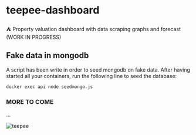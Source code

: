 # teepee-dashboard
⛺️ Property valuation dashboard with data scraping graphs and forecast (WORK IN PROGRESS)


## Fake data in mongodb
A script has been write in order to seed mongodb on fake data. After having started all your containers, run the following line to seed the database:

``` bash
docker exec api node seedmongo.js
```

### MORE TO COME

...

![teepee](https://user-images.githubusercontent.com/7622257/173533719-cac2ee20-18f8-4e65-a704-2157e692cb49.png)
